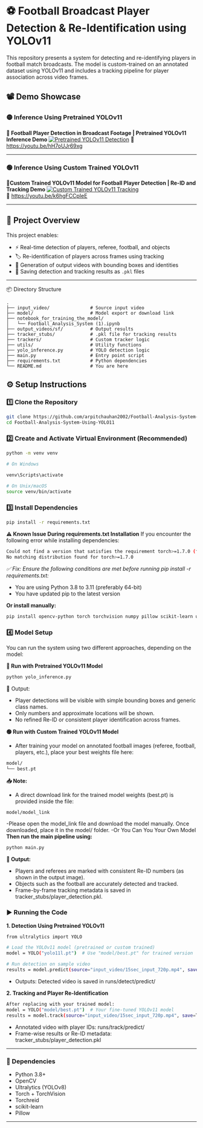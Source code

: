 # ⚽ Football Broadcast Player Detection & Re-Identification using YOLOv11

This repository presents a system for detecting and re-identifying players in football match broadcasts. The model is custom-trained on an annotated dataset using YOLOv11 and includes a tracking pipeline for player association across video frames.

## 📽️ Demo Showcase

### 🟡 Inference Using Pretrained YOLOv11
**📌 Football Player Detection in Broadcast Footage | Pretrained YOLOv11 Inference Demo**
[![Pretrained YOLOv11 Detection](https://img.youtube.com/vi/hH7oUJr69xg/maxresdefault.jpg)](https://youtu.be/hH7oUJr69xg)
🔗 https://youtu.be/hH7oUJr69xg  

---

### 🟢 Inference Using Custom Trained YOLOv11
📌**Custom Trained YOLOv11 Model for Football Player Detection | Re-ID and Tracking Demo**
[![Custom Trained YOLOv11 Tracking](https://img.youtube.com/vi/k6hgFCCpIeE/maxresdefault.jpg)](https://youtu.be/k6hgFCCpIeE)  
🔗 https://youtu.be/k6hgFCCpIeE  


---
## 📂 Project Overview

This project enables:
- ⚡ Real-time detection of players, referee, football, and objects
- 🏷️ Re-identification of players across frames using tracking
- 🎥 Generation of output videos with bounding boxes and identities
- 📁 Saving detection and tracking results as `.pkl` files

---

📦 Directory Structure
```
.
├── input_video/               # Source input video
├── model/                     # Model export or download link
├── notebook_for_training_the_model/
│   └── Football_Analysis_System (1).ipynb
├── output_videos/sf/          # Output results
├── tracker_stubs/             # .pkl file for tracking results
├── trackers/                  # Custom tracker logic
├── utils/                     # Utility functions
├── yolo_inference.py          # YOLO detection logic
├── main.py                    # Entry point script
├── requirements.txt           # Python dependencies
└── README.md                  # You are here
```
## ⚙️ Setup Instructions

### 1️⃣ Clone the Repository
```bash
git clone https://github.com/arpitchauhan2002/Football-Analysis-System-Using-YOLO11.git
cd Football-Analysis-System-Using-YOLO11
```
### 2️⃣ Create and Activate Virtual Environment (Recommended)

```bash
python -m venv venv

# On Windows

venv\Scripts\activate

# On Unix/macOS
source venv/bin/activate
```
### 3️⃣ Install Dependencies
```bash
pip install -r requirements.txt
```
**⚠️ Known Issue During requirements.txt Installation**
If you encounter the following error while installing dependencies:
```bash
Could not find a version that satisfies the requirement torch>=1.7.0 (from ultralytics->-r requirements.txt)
No matching distribution found for torch>=1.7.0
```
*✅ Fix: Ensure the following conditions are met before running pip install -r requirements.txt:*

- You are using Python 3.8 to 3.11 (preferably 64-bit)
- You have updated pip to the latest version

**Or install manually:**
```bash
pip install opencv-python torch torchvision numpy pillow scikit-learn ultralytics
```

### 4️⃣ Model Setup

You can run the system using two different approaches, depending on the model:

**🔹 Run with Pretrained YOLOv11 Model**

```bash
python yolo_inference.py
```
📌 Output:

- Player detections will be visible with simple bounding boxes and generic class names.
- Only numbers and approximate locations will be shown.
- No refined Re-ID or consistent player identification across frames.
  
**🟢 Run with Custom Trained YOLOv11 Model**
- After training your model on annotated football images (referee, football, players, etc.), place your best weights file here:
```bash
model/
└── best.pt
```
**📥 Note:**
- A direct download link for the trained model weights (best.pt) is provided inside the file:
```bash
model/model_link
```
-Please open the model_link file and download the model manually. Once downloaded, place it in the model/ folder.
-Or You Can You Your Own Model
**Then run the main pipeline using:**
```bash
python main.py
```
**📌 Output:**

- Players and referees are marked with consistent Re-ID numbers (as shown in the output image).
- Objects such as the football are accurately detected and tracked.
- Frame-by-frame tracking metadata is saved in tracker_stubs/player_detection.pkl.


### ▶️ Running the Code

**1. Detection Using Pretrained YOLOv11**

```bash
from ultralytics import YOLO

# Load the YOLOv11 model (pretrained or custom trained)
model = YOLO("yolo11l.pt")  # Use "model/best.pt" for trained version

# Run detection on sample video
results = model.predict(source="input_video/15sec_input_720p.mp4", save=True)

```
- Outputs: Detected video is saved in runs/detect/predict/

**2. Tracking and Player Re-Identification**

```bash
After replacing with your trained model:
model = YOLO("model/best.pt")  # Your fine-tuned YOLOv11 model
results = model.track(source="input_video/15sec_input_720p.mp4", save=True, persist=True)

```
- Annotated video with player IDs: runs/track/predict/
- Frame-wise results or Re-ID metadata: tracker_stubs/player_detection.pkl
---

### 🧾 Dependencies
- Python 3.8+
- OpenCV
- Ultralytics (YOLOv8)
- Torch + TorchVision
- Torchreid
- scikit-learn
- Pillow

---
